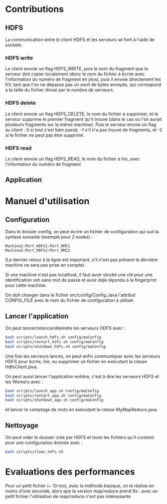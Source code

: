 # Contributions

## HDFS

La communication entre le client HDFS et les serveurs se font à l'aide de sockets. 

### HDFS write

Le client envoie un flag HDFS_WRITE, puis le nom du fragment que le serveur doit copier localement (donc 
le nom du fichier à écrire avec l'information du numéro de fragment en plus), puis il envoie directement les 
KV, tant que l'on ne dépasse pas un seuil de bytes envoyés, qui correspond a la taille du fichier divisé 
par le nombre de serveurs.

### HDFS delete

Le client envoie un flag HDFS_DELETE, le nom du fichier à supprimer, et le serveur supprime le premier 
fragment qu'il trouve (dans le cas ou l'on aurait plusieurs fragments sur la même machine). Puis le serveur 
envoie un flag au client : 0 si tout s'est bien passé, -1 s'il n'a pas trouvé de fragments, et -2 si le fichier ne peut pas être supprimé.

### HDFS read

Le client envoie un flag HDFS_READ, le nom du fichier à lire, avec l'information du numéro de fragment 

## Application

# Manuel d'utilisation

## Configuration

Dans le dossier config, on peut écrire un fichier de configuration qui suit la syntaxe suivante (exemple pour 2 nodes) : 

```
Machine1:Port_HDFS1:Port_RMI1
Machine2:Port_HDFS2:Port_RMI2
```

(Le dernier retour à la ligne est important, s'il n'est pas présent la dernière machine ne sera pas prise en compte).

Si une machine n'est pas localhost, il faut avoir stocké une clé pour une identification ssh sans mot de passe et avoir déjà répondu à la fingerprint pour cette machine.

On doit changer dans le fichier src/config/Config.Java l'attribut CONFIG_FILE avec le nom du fichier de configuration à utiliser.

## Lancer l'application

On peut lancer/relancer/éteindre les serveurs HDFS avec : 

```bash
bash scripts/launch_hdfs.sh config/maConfig
bash scripts/restart_hdfs.sh config/maConfig
bash scripts/shutdown_hdfs.sh config/maConfig
```

Une fois les serveurs lancés, on peut enfin communiquer avec les serveurs HDFS pour écrire, lire, ou supprimer un fichier en exécutant la classe HdfsClient.java.

On peut aussi lancer l'application entière, c'est à dire les serveurs HDFS et les Workers avec : 

```bash
bash scripts/launch_app.sh config/maConfig
bash scripts/restart_app.sh config/maConfig
bash scripts/shutdown_app.sh config/maConfig
```

et lancer le comptage de mots en exécutant la classe MyMapReduce.java.

## Nettoyage

On peut vider le dossier créé par HDFS et touts les fichiers qu'il contient pour une configuration donnée avec :

```bash
bash scripts/clean_hdfs.sh
```

# Evaluations des performances

Pour un petit fichier (~ 10 mo), avec la méthode basique, on le réalise en moins d'une seconde, alors que la version map/reduce prend 8s : avec un petit fichier l'utilisation de map/reduce n'est pas intéressante 
